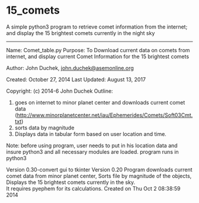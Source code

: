 # 15_comets
A simple python3 program to retrieve comet information from the internet; and display the 15 brightest comets currently in the night sky


----------------------------------------------------------------------
Name:        Comet_table.py
Purpose:     To Download current data on comets from internet,
and display current Comet Information for the 15 brightest comets

Author: John Duchek, john.duchek@asemonline.org

Created:     October 27, 2014
Last Updated:  August 13, 2017
 
 Copyright:   (c) 2014-6 John Duchek
 Outline:
 1. goes on internet to minor planet center and downloads current comet data
 (http://www.minorplanetcenter.net/iau/Ephemerides/Comets/Soft03Cmt.txt)
 2. sorts data by magnitude
 3.  Displays data in tabular form based on user location and time. 
 
 Note: before using program, user needs to put in his location data and insure python3 
 and all necessary modules are loaded.  program runs in python3 

 Version 0.30-convert gui to tkinter
 Version 0.20 
Program downloads current comet data from minor planet center,
Sorts file by magnitude of the objects,
Displays the 15 brightest comets currently in the sky.  
It requires pyephem for its calculations.
Created on Thu Oct  2 08:38:59 2014


